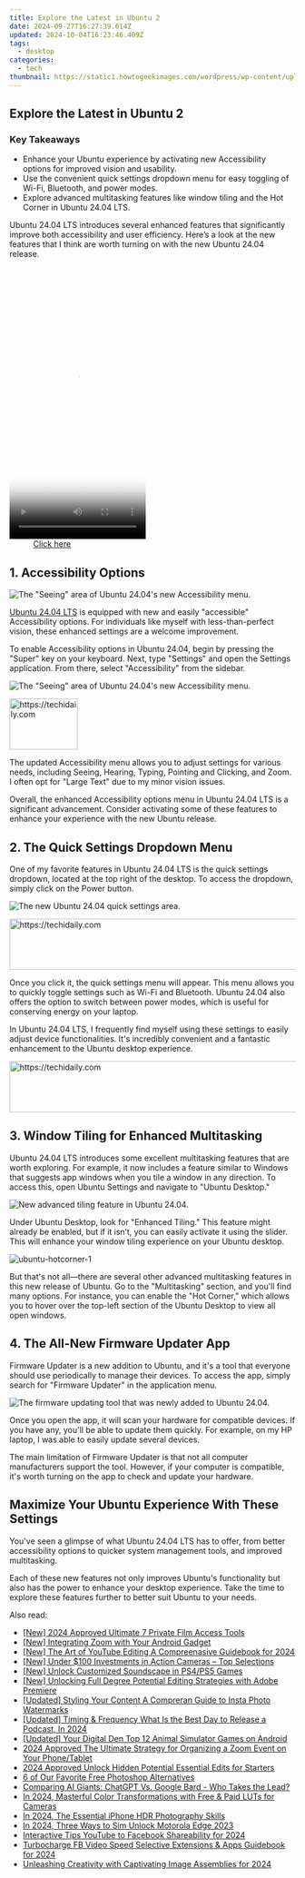 ```yaml
---
title: Explore the Latest in Ubuntu 2
date: 2024-09-27T16:27:39.614Z
updated: 2024-10-04T16:23:46.409Z
tags:
  - desktop
categories:
  - tech
thumbnail: https://static1.howtogeekimages.com/wordpress/wp-content/uploads/2024/04/a-promotional-image-of-ubuntu-noble-numbat-in-the-center-of-the-screen-and-below-the-writing-ubuntu-24-04-noble-numbat.jpg
---
```


## Explore the Latest in Ubuntu 2

### Key Takeaways

* Enhance your Ubuntu experience by activating new Accessibility options for improved vision and usability.
* Use the convenient quick settings dropdown menu for easy toggling of Wi-Fi, Bluetooth, and power modes.
* Explore advanced multitasking features like window tiling and the Hot Corner in Ubuntu 24.04 LTS.

 Ubuntu 24.04 LTS introduces several enhanced features that significantly improve both accessibility and user efficiency. Here’s a look at the new features that I think are worth turning on with the new Ubuntu 24.04 release.

<!-- affiliate ads begin -->
<span id="1770526">
					<video width="240" height="480" style="cursor:pointer"
           poster="//a.impactradius-go.com/display-clicktoplayimage/1770526.png"
           onclick="if(!this.playClicked){this.play();this.setAttribute('controls',true);this.playClicked=true;}">
	   <source src="//a.impactradius-go.com/display-ad/20702-1770526">
	   <img src="//a.impactradius-go.com/display-clicktoplayimage/1770526.png" style="border: none; height: 100%; width: 100%; object-fit: contain">
	</video>
	<div style="width:150px;text-align:center"><a href="javascript:window.open(decodeURIComponent('https%3A%2F%2Ftokenmetrics.sjv.io%2Fc%2F5597632%2F1770526%2F20702'), '_blank');void(0);">Click here</a></div>
</span>
<img height="0" width="0" src="https://imp.pxf.io/i/5597632/1770526/20702" style="position:absolute;visibility:hidden;" border="0" />
<!-- affiliate ads end -->

##  1\. Accessibility Options

![The "Seeing" area of Ubuntu 24.04's new Accessibility menu.](https://static1.howtogeekimages.com/wordpress/wp-content/uploads/2024/05/ubuntu-acessibility-1.jpg) 

[Ubuntu 24.04 LTS](https://techidaily.com/useful-ways-that-can-help-to-effectively-recover-deleted-files-from-oppo-find-n3-flip-by-fonelab-android-recover-data/) is equipped with new and easily "accessible" Accessibility options. For individuals like myself with less-than-perfect vision, these enhanced settings are a welcome improvement.

 To enable Accessibility options in Ubuntu 24.04, begin by pressing the "Super" key on your keyboard. Next, type "Settings" and open the Settings application. From there, select "Accessibility" from the sidebar.

![The "Seeing" area of Ubuntu 24.04's new Accessibility menu.](https://static1.howtogeekimages.com/wordpress/wp-content/uploads/2024/05/ubuntu-acessibility-1.jpg) 

<!-- affiliate ads begin -->
<a href="https://bluettiit.sjv.io/c/5597632/2148127/17093" target="_top" id="2148127">
  <img src="//a.impactradius-go.com/display-ad/17093-2148127" border="0" alt="https://techidaily.com" width="120" height="90"/>
</a>
<img height="0" width="0" src="https://bluettiit.sjv.io/i/5597632/2148127/17093" style="position:absolute;visibility:hidden;" border="0" />
<!-- affiliate ads end -->

 The updated Accessibility menu allows you to adjust settings for various needs, including Seeing, Hearing, Typing, Pointing and Clicking, and Zoom. I often opt for "Large Text" due to my minor vision issues.

 Overall, the enhanced Accessibility options menu in Ubuntu 24.04 LTS is a significant advancement. Consider activating some of these features to enhance your experience with the new Ubuntu release.

##  2\. The Quick Settings Dropdown Menu

 One of my favorite features in Ubuntu 24.04 LTS is the quick settings dropdown, located at the top right of the desktop. To access the dropdown, simply click on the Power button.

![The new Ubuntu 24.04 quick settings area.](https://static1.howtogeekimages.com/wordpress/wp-content/uploads/2024/05/ubuntu-quick-settings.jpg) 

<!-- affiliate ads begin -->
<a href="https://appsumo.8odi.net/c/5597632/2082536/7443" target="_top" id="2082536">
  <img src="//a.impactradius-go.com/display-ad/7443-2082536" border="0" alt="https://techidaily.com" width="728" height="90"/>
</a>
<img height="0" width="0" src="https://appsumo.8odi.net/i/5597632/2082536/7443" style="position:absolute;visibility:hidden;" border="0" />
<!-- affiliate ads end -->

 Once you click it, the quick settings menu will appear. This menu allows you to quickly toggle settings such as Wi-Fi and Bluetooth. Ubuntu 24.04 also offers the option to switch between power modes, which is useful for conserving energy on your laptop.

 In Ubuntu 24.04 LTS, I frequently find myself using these settings to easily adjust device functionalities. It's incredibly convenient and a fantastic enhancement to the Ubuntu desktop experience.

<!-- affiliate ads begin -->
<a href="https://appsumo.8odi.net/c/5597632/2075461/7443" target="_top" id="2075461">
  <img src="//a.impactradius-go.com/display-ad/7443-2075461" border="0" alt="https://techidaily.com" width="728" height="90"/>
</a>
<img height="0" width="0" src="https://appsumo.8odi.net/i/5597632/2075461/7443" style="position:absolute;visibility:hidden;" border="0" />
<!-- affiliate ads end -->

##  3\. Window Tiling for Enhanced Multitasking

 Ubuntu 24.04 LTS introduces some excellent multitasking features that are worth exploring. For example, it now includes a feature similar to Windows that suggests app windows when you tile a window in any direction. To access this, open Ubuntu Settings and navigate to "Ubuntu Desktop."

![New advanced tiling feature in Ubuntu 24.04.](https://static1.howtogeekimages.com/wordpress/wp-content/uploads/2024/05/ubuntu-new-tiling-1.jpg) 

 Under Ubuntu Desktop, look for "Enhanced Tiling." This feature might already be enabled, but if it isn’t, you can easily activate it using the slider. This will enhance your window tiling experience on your Ubuntu desktop.

![ubuntu-hotcorner-1](https://static1.howtogeekimages.com/wordpress/wp-content/uploads/2024/05/ubuntu-hotcorner-1.jpg) 

 But that's not all—there are several other advanced multitasking features in this new release of Ubuntu. Go to the "Multitasking" section, and you'll find many options. For instance, you can enable the "Hot Corner," which allows you to hover over the top-left section of the Ubuntu Desktop to view all open windows.

##  4\. The All-New Firmware Updater App

 Firmware Updater is a new addition to Ubuntu, and it's a tool that everyone should use periodically to manage their devices. To access the app, simply search for "Firmware Updater" in the application menu.

![The firmware updating tool that was newly added to Ubuntu 24.04.](https://static1.howtogeekimages.com/wordpress/wp-content/uploads/2024/05/ubuntu-firmware-updater-1.jpg) 

 Once you open the app, it will scan your hardware for compatible devices. If you have any, you'll be able to update them quickly. For example, on my HP laptop, I was able to easily update several devices.

 The main limitation of Firmware Updater is that not all computer manufacturers support the tool. However, if your computer is compatible, it's worth turning on the app to check and update your hardware.

##  Maximize Your Ubuntu Experience With These Settings

 You've seen a glimpse of what Ubuntu 24.04 LTS has to offer, from better accessibility options to quicker system management tools, and improved multitasking.

 Each of these new features not only improves Ubuntu's functionality but also has the power to enhance your desktop experience. Take the time to explore these features further to better suit Ubuntu to your needs.

<ins class="adsbygoogle"
     style="display:block"
     data-ad-format="autorelaxed"
     data-ad-client="ca-pub-7571918770474297"
     data-ad-slot="1223367746"></ins>

<ins class="adsbygoogle"
     style="display:block"
     data-ad-client="ca-pub-7571918770474297"
     data-ad-slot="8358498916"
     data-ad-format="auto"
     data-full-width-responsive="true"></ins>

<span class="atpl-alsoreadstyle">Also read:</span>
<div><ul>
<li><a href="https://facebook-video-content.techidaily.com/new-2024-approved-ultimate-7-private-film-access-tools/"><u>[New] 2024 Approved Ultimate 7 Private Film Access Tools</u></a></li>
<li><a href="https://some-skills.techidaily.com/new-integrating-zoom-with-your-android-gadget/"><u>[New] Integrating Zoom with Your Android Gadget</u></a></li>
<li><a href="https://youtube-data.techidaily.com/he-art-of-youtube-editing-a-compreenasive-guidebook-for-2024/"><u>[New] The Art of YouTube Editing A Compreenasive Guidebook for 2024</u></a></li>
<li><a href="https://some-skills.techidaily.com/new-under-100-investments-in-action-cameras-top-selections/"><u>[New] Under $100 Investments in Action Cameras – Top Selections</u></a></li>
<li><a href="https://some-skills.techidaily.com/new-unlock-customized-soundscape-in-ps4ps5-games/"><u>[New] Unlock Customized Soundscape in PS4/PS5 Games</u></a></li>
<li><a href="https://some-skills.techidaily.com/new-unlocking-full-degree-potential-editing-strategies-with-adobe-premiere/"><u>[New] Unlocking Full Degree Potential Editing Strategies with Adobe Premiere</u></a></li>
<li><a href="https://instagram-video-files.techidaily.com/updated-styling-your-content-a-compreran-guide-to-insta-photo-watermarks/"><u>[Updated] Styling Your Content A Compreran Guide to Insta Photo Watermarks</u></a></li>
<li><a href="https://fox-info.techidaily.com/updated-timing-and-frequency-what-is-the-best-day-to-release-a-podcast-in-2024/"><u>[Updated] Timing & Frequency What Is the Best Day to Release a Podcast, In 2024</u></a></li>
<li><a href="https://digital-screen-recording.techidaily.com/updated-your-digital-den-top-12-animal-simulator-games-on-android/"><u>[Updated] Your Digital Den Top 12 Animal Simulator Games on Android</u></a></li>
<li><a href="https://some-skills.techidaily.com/2024-approved-the-ultimate-strategy-for-organizing-a-zoom-event-on-your-phonetablet/"><u>2024 Approved The Ultimate Strategy for Organizing a Zoom Event on Your Phone/Tablet</u></a></li>
<li><a href="https://some-skills.techidaily.com/2024-approved-unlock-hidden-potential-essential-edits-for-starters/"><u>2024 Approved Unlock Hidden Potential Essential Edits for Starters</u></a></li>
<li><a href="https://tech-recovery.techidaily.com/6-of-our-favorite-free-photoshop-alternatives/"><u>6 of Our Favorite Free Photoshop Alternatives</u></a></li>
<li><a href="https://tech-haven.techidaily.com/comparing-ai-giants-chatgpt-vs-google-bard-who-takes-the-lead/"><u>Comparing AI Giants: ChatGPT Vs. Google Bard - Who Takes the Lead?</u></a></li>
<li><a href="https://extra-guidance.techidaily.com/in-2024-masterful-color-transformations-with-free-and-paid-luts-for-cameras/"><u>In 2024, Masterful Color Transformations with Free & Paid LUTs for Cameras</u></a></li>
<li><a href="https://some-skills.techidaily.com/in-2024-the-essential-iphone-hdr-photography-skills/"><u>In 2024, The Essential iPhone HDR Photography Skills</u></a></li>
<li><a href="https://sim-unlock.techidaily.com/in-2024-three-ways-to-sim-unlock-motorola-edge-2023-by-drfone-android/"><u>In 2024, Three Ways to Sim Unlock Motorola Edge 2023</u></a></li>
<li><a href="https://facebook-clips.techidaily.com/interactive-tips-youtube-to-facebook-shareability-for-2024/"><u>Interactive Tips YouTube to Facebook Shareability for 2024</u></a></li>
<li><a href="https://some-skills.techidaily.com/turbocharge-fb-video-speed-selective-extensions-and-apps-guidebook-for-2024/"><u>Turbocharge FB Video Speed Selective Extensions & Apps Guidebook for 2024</u></a></li>
<li><a href="https://some-skills.techidaily.com/unleashing-creativity-with-captivating-image-assemblies-for-2024/"><u>Unleashing Creativity with Captivating Image Assemblies for 2024</u></a></li>
</ul></div>

